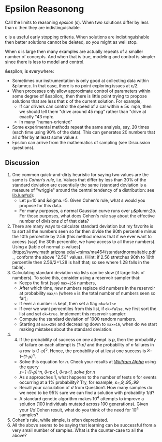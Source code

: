 # Epsilon Reasonong

Call  the limits to reasoning _epsilon_ (&epsilon;). When two solutions differ by less than
&epsilon;
then  they are indistinguishable.

&epsilon; is a useful early stopping  criteria.
When solutions are indistinguishable then better solutions cannot be deleted, so
you might as  well stop.


When &epsilon; is large then many examples are actually repeats of a smaller number
of concepts. And when that is true, modeling and control is simpler since there is
less to model and control.

&espilon; is  everywhere:
- Sometimes our instrumentation
is  only good at collecting data within  &plumn;&epsilon;. In that case, 
there is no point exploring issues at &epsilon;/2.
- When processes only allow approximate control of parameters
within some degree of &espilon;, then there  is  little point trying to propose
solutions that are less that &epsilon; of the current  solution.
For example,
  - If  car drivers can control
the speed of  a car within &plusmn; 5s&nbsp; mph, then we should tell them
"drive around 45&nbsp;mpg" rather than "drive at exactly "43&nbsp;mph:.
  - In many "human-oriented" 
- Some experimental methods repeat the same analysis, say, 20
  times 
  (each time using 90% of the data). This can generates 20 numbers that all
  differ by at least some value &epsilon;
- Epsilon can arrive from the mathematics  of sampling (see Discussion questions).

## Discussion

1. One common quick-and-dirty heuristic for saying two values are the same is _Cohen's rule_,
   i.e. Values that differ by less than 30% of the standard deviation are essentially
   the same 
   (standard deviation is a measure  of "wriggle" around the central tendency of
    a distribution: see [lib.lua#sd](http://menzies.us/keys/lib.lua#sd)):
   - Let &mu;=10 and &sigma.=5. Given Cohen's rule, what &epsilon; would you propose for this
   data.
   - For  many purposes, a normal Gaussian curve runs over &mu;&plumn;2&sigma;.  
     For those purposes, what does Cohen's rule say about the effective number of
     divisions $d$ of that data?
2. There are many  ways to calculate standard  deviation but my favorite is to
   sort all the numbers seen so far then divide the  90th percentile minus the 10th
   percentile by 2.56 
   (this method means that if we ever want to access (say) the 30th percentile, 
   we have access to all those numbers).
   Using a [table of normal z-values](https://www.math.arizona.edu/~rsims/ma464/standardnormaltable.pdf_,
   conform the above "2.56" values. (Hint:
   if 2.56 stretches 90th to 10th percentile then 2.56/2=1.28 is  half that; so see where
   1.28 falls in the table).
4. Calculating standard deviation via lists can  be slow (if large lists of numbers).
   To solve this,
   consider using a reservoir sampler that:
   - Keeps the  first  (say) `max=256` numbers,
   - After which time, new numbers replace old numbers in the reservoir at probability
   `max/n` (where `n` is the total number of  numbers  seen so far);
   - If ever a number is  kept, then set a flag `ok=false`
   - If ever we want percentiles from this list, if `ok=false`, we first  sort the list
     and  set `ok=true`.
   Implement this reservoir sampler: 
   - Compute the standard deviation of 1000 random numbers.
   - Starting at `max=256` and decreasing down to `max=16`, when do we start making
   mistakes about the standard deviation.
5. 4. If the probability of success on one attempt is _p_, then the
   probability of failure on each attempt is _(1-p)_ and the probability
   of _n_ failures in a row is (1-p)<sup>5</sup>.  Hence, the
   probability of at least one success is _S= 1–(1-p)<sup>n</sup>_. 
   - Solve this equation for _n_. Check your results at _[Wolfram Alpha](https://www.wolframalpha.com)_
     using the query<br>
     _s=1-(1-p)^n,  0<p<1, 0<s<1,  solve for n_
   - As _s_ approaches 1, what happens to the number of tests _n_ for events
     occurring at a 1% probability? Try, for example, _s=,9,.95,.99_ 
   - Recall your calculation of $d$ from Question1. How many samples do
     we need to be 95\% sure we can find a solution with probability 1/d?
   - A standard genetic algorithm makes 10<sup>4</sup> attempts to improve a solution
     (100 individuals mutated across 100 generations).  Given your _1/d_ Cohen result,
     what do you think of the need for 10<sup>4</sup> samples?
6. Cohen's rule, while simple, is often depreciated.
7. All the above seems to be  saying that learning can be successful from  a very
   small number of samples. What is the counter-case to all the above?

